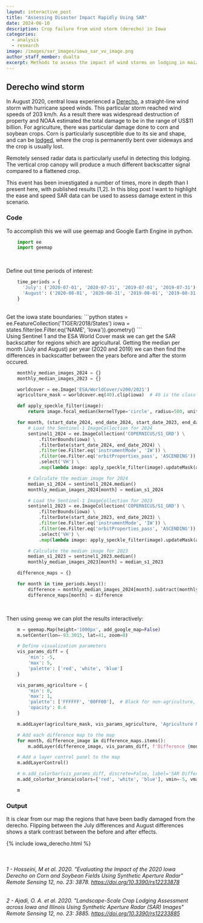 ```yaml
---
layout: interactive_post
title: "Assessing Disaster Impact Rapidly Using SAR"
date: 2024-06-10
description: Crop failure from wind storm (derecho) in Iowa
categories:
  - analysis
  - research
image: /images/sar_images/iowa_sar_vv_image.png
author_staff_member: dualta
excerpt: Methods to assess the impact of wind storms on lodging in maize in Iowa (2020)
---
```


## Derecho wind storm 
In August 2020, central Iowa experienced a [Derecho](https://en.wikipedia.org/wiki/August_2020_Midwest_derecho), a straight-line wind storm with hurricane speed winds. This particular storm reached wind speeds of 203 km/h. As a result there was widespread destruction of property and NOAA estimated the total damage to be in the range of US$11 billion. For agriculture, there was particular damage done to corn and soybean crops. Corn is particularly susceptible due to its sie and shape, and can be [lodged](https://en.wikipedia.org/wiki/Lodging_(agriculture)), where the crop is permanently bent over sideways and the crop is usually lost.

Remotely sensed radar data is particularly useful in detecting this lodging. The vertical crop canopy will produce a much different backscatter signal compared to a flattened crop. 

This event has been investigated a number of times, more in depth than I present here, with published results [1,2]. In this blog post I want to highlight the ease and speed SAR data can be used to assess damage extent in this scenario. 

### Code
To accomplish this we will use geemap and Google Earth Engine in python.

```python
    import ee
    import geemap
```
<br>

Define out time periods of interest:
```python
    time_periods = {
      'July': ('2020-07-01', '2020-07-31', '2019-07-01', '2019-07-31'),
      'August': ('2020-08-01', '2020-08-31', '2019-08-01', '2019-08-31')
    }
```
<br>
Get the iowa state boundaries:
```python
    states = ee.FeatureCollection('TIGER/2018/States')
    iowa = states.filter(ee.Filter.eq('NAME', 'Iowa')).geometry()
```
<br>
Using Sentinel 1 and the ESA World Cover mask we can get the SAR backscatter for regions which are agricultural. Getting the median per month (July and August) per year (2020 and 2019) we can then find the differences in backscatter between the years before and after the storm occured.

```python
    monthly_median_images_2024 = {}
    monthly_median_images_2023 = {}

    worldcover = ee.Image('ESA/WorldCover/v200/2021')
    agriculture_mask = worldcover.eq(40).clip(iowa)  # 40 is the class for cropland

    def apply_speckle_filter(image):
        return image.focal_median(kernelType='circle', radius=500, units='meters')

    for month, (start_date_2024, end_date_2024, start_date_2023, end_date_2023) in time_periods.items():
        # Load the Sentinel-1 ImageCollection for 2024
        sentinel1_2024 = ee.ImageCollection('COPERNICUS/S1_GRD') \
            .filterBounds(iowa) \
            .filterDate(start_date_2024, end_date_2024) \
            .filter(ee.Filter.eq('instrumentMode', 'IW')) \
            .filter(ee.Filter.eq('orbitProperties_pass', 'ASCENDING')) \
            .select('VH') \
            .map(lambda image: apply_speckle_filter(image).updateMask(agriculture_mask).clip(iowa))

        # Calculate the median image for 2024
        median_s1_2024 = sentinel1_2024.median()
        monthly_median_images_2024[month] = median_s1_2024

        # Load the Sentinel-1 ImageCollection for 2023
        sentinel1_2023 = ee.ImageCollection('COPERNICUS/S1_GRD') \
            .filterBounds(iowa) \
            .filterDate(start_date_2023, end_date_2023) \
            .filter(ee.Filter.eq('instrumentMode', 'IW')) \
            .filter(ee.Filter.eq('orbitProperties_pass', 'ASCENDING')) \
            .select('VH') \
            .map(lambda image: apply_speckle_filter(image).updateMask(agriculture_mask).clip(iowa))

        # Calculate the median image for 2023
        median_s1_2023 = sentinel1_2023.median()
        monthly_median_images_2023[month] = median_s1_2023

    difference_maps = {}

    for month in time_periods.keys():
        difference = monthly_median_images_2024[month].subtract(monthly_median_images_2023[month])
        difference_maps[month] = difference
```
<br>

Then using `geemap` we can plot the results interactively:
```python
    m = geemap.Map(height='1000px', add_google_map=False)
    m.setCenter(lon=-93.3015, lat=41, zoom=8)

    # Define visualization parameters
    vis_params_diff = {
        'min': -5,
        'max': 5,
        'palette': ['red', 'white', 'blue']
    }

    vis_params_agriculture = {
        'min': 0,
        'max': 1,
        'palette': ['FFFFFF', '00FF00'],  # Black for non-agriculture, green for agriculture
        'opacity': 0.4
    }

    m.addLayer(agriculture_mask, vis_params_agriculture, 'Agriculture Mask')

    # Add each difference map to the map
    for month, difference_image in difference_maps.items():
        m.addLayer(difference_image, vis_params_diff, f'Difference {month}')

    # Add a layer control panel to the map
    m.addLayerControl()

    # m.add_colorbar(vis_params_diff, discrete=False, label='SAR Differences VH')
    m.add_colorbar_branca(colors=['red', 'white', 'blue'], vmin=-5, vmax=5, caption='SAR Differences VH', orientation='horizontal')

    m
```

### Output
It is clear from our map the regions that have been badly damaged from the derecho. Flipping between the July differences and August differences shows a stark contrast between the before and after effects.

{% include iowa_derecho.html %}

<br>

###### 1 - Hosseini, M et al. 2020. "Evaluating the Impact of the 2020 Iowa Derecho on Corn and Soybean Fields Using Synthetic Aperture Radar" Remote Sensing 12, no. 23: 3878. https://doi.org/10.3390/rs12233878

###### 2 - Ajadi, O. A. et al. 2020. "Landscape-Scale Crop Lodging Assessment across Iowa and Illinois Using Synthetic Aperture Radar (SAR) Images" Remote Sensing 12, no. 23: 3885. https://doi.org/10.3390/rs12233885


